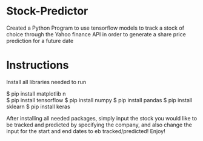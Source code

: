 # Stock-Predictor

Created a Python Program to use tensorflow models to track a stock of choice through the Yahoo finance API 
in order to generate a share price prediction for a future date 

# Instructions

Install all libraries needed to run 

$ pip install matplotlib n\
$ pip install tensorflow
$ pip install numpy
$ pip install pandas
$ pip install sklearn
$ pip install keras

After installing all needed packages, simply input the stock you would like to be tracked and predicted by specifying the company, and also change the input for the start and end dates to eb tracked/predicted! Enjoy!
